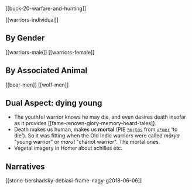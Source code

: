 [[buck-20-warfare-and-hunting]]


[[warriors-individual]]
## By Gender
[[warriors-male]]
[[warriors-female]]

## By Associated Animal
[[bear-men]]
[[wolf-men]]

## Dual Aspect: dying young
- The youthful warrior knows he may die, and even desires death insofar as it provides [[fame-renown-glory-memory-heard-tales]].
- Death makes us human, makes us **mortal** (PIE [`*mr̥tós`](https://en.wiktionary.org/wiki/Reconstruction:Proto-Indo-European/mr̥tós) from [`√*mer`](https://en.wiktionary.org/wiki/Reconstruction:Proto-Indo-European/mer-) 'to die').  So it was fitting when the Old Indic warriors were called *márya* "young warrior" or *marut* "chariot warrior". The mortal ones.
- Vegetal imagery in Homer about achilles etc.


## Narratives
[[stone-bershadsky-debiasi-frame-nagy-g2018-06-06]]
